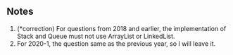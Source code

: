 ## Notes 
1. (*correction) For questions from 2018 and earlier, the implementation of Stack and Queue must not use ArrayList or LinkedList.
2. For 2020-1, the question same as the previous year, so I will leave it.